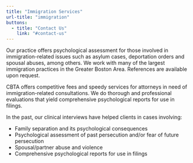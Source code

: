 ```yaml
---
title: "Immigration Services"
url-title: "immigration"
buttons:
  - title: "Contact Us"
    link: "#contact-us"
---
```

Our practice offers psychological assessment for those involved in immigration-related issues such as asylum cases, deportation orders and spousal abuses, among others. We work with many of the largest immigration practices in the Greater Boston Area. References are available upon request.

CBTA offers competitive fees and speedy services for attorneys in need of immigration-related consultations. We do thorough and professional evaluations that yield comprehensive psychological reports for use in filings.

In the past, our clinical interviews have helped clients in cases involving:

- Family separation and its psychological consequences
- Psychological assessment of past persecution and/or fear of future persecution
- Spousal/partner abuse and violence
- Comprehensive psychological reports for use in filings
